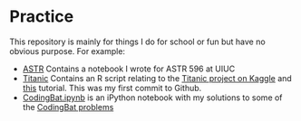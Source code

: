# Practice

This repository is mainly for things I do for school or fun but have no obvious purpose. For example:

* [ASTR](https://github.com/dkmehrmann/Practice/tree/master/ASTR) Contains a notebook I wrote for ASTR 596 at UIUC
* [Titanic](https://github.com/dkmehrmann/Practice/tree/master/Titanic) Contains an R script relating to the [Titanic project on Kaggle](https://www.kaggle.com/c/titanic) and [this](http://trevorstephens.com/post/72916401642/titanic-getting-started-with-r) tutorial. This was my first commit to Github.
* [CodingBat.ipynb](https://github.com/dkmehrmann/Practice/blob/master/CodingBat.ipynb) is an iPython notebook with my solutions to some of the [CodingBat problems](http://codingbat.com/python) 
